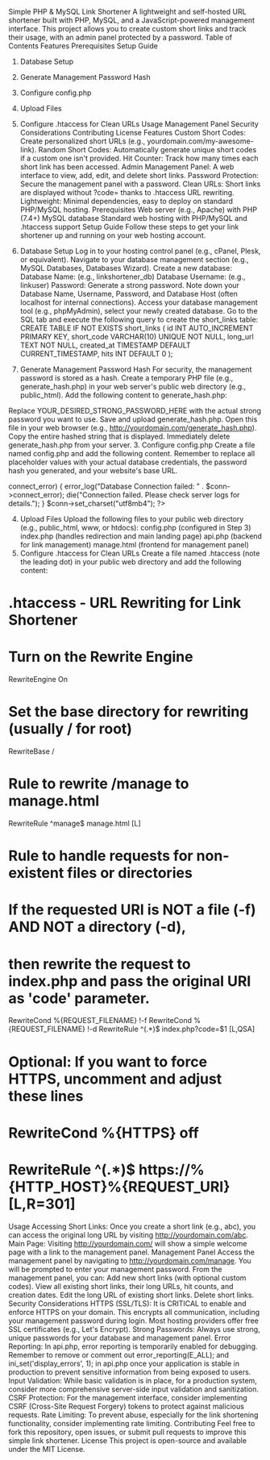 Simple PHP & MySQL Link Shortener
A lightweight and self-hosted URL shortener built with PHP, MySQL, and a JavaScript-powered management interface. This project allows you to create custom short links and track their usage, with an admin panel protected by a password.
Table of Contents
Features
Prerequisites
Setup Guide
1. Database Setup
2. Generate Management Password Hash
3. Configure config.php
4. Upload Files
5. Configure .htaccess for Clean URLs
Usage
Management Panel
Security Considerations
Contributing
License
Features
Custom Short Codes: Create personalized short URLs (e.g., yourdomain.com/my-awesome-link).
Random Short Codes: Automatically generate unique short codes if a custom one isn't provided.
Hit Counter: Track how many times each short link has been accessed.
Admin Management Panel: A web interface to view, add, edit, and delete short links.
Password Protection: Secure the management panel with a password.
Clean URLs: Short links are displayed without ?code= thanks to .htaccess URL rewriting.
Lightweight: Minimal dependencies, easy to deploy on standard PHP/MySQL hosting.
Prerequisites
Web server (e.g., Apache) with PHP (7.4+)
MySQL database
Standard web hosting with PHP/MySQL and .htaccess support
Setup Guide
Follow these steps to get your link shortener up and running on your web hosting account.
1. Database Setup
Log in to your hosting control panel (e.g., cPanel, Plesk, or equivalent).
Navigate to your database management section (e.g., MySQL Databases, Databases Wizard).
Create a new database:
Database Name: (e.g., linkshortener_db)
Database Username: (e.g., linkuser)
Password: Generate a strong password.
Note down your Database Name, Username, Password, and Database Host (often localhost for internal connections).
Access your database management tool (e.g., phpMyAdmin), select your newly created database.
Go to the SQL tab and execute the following query to create the short_links table:
CREATE TABLE IF NOT EXISTS short_links (
    id INT AUTO_INCREMENT PRIMARY KEY,
    short_code VARCHAR(10) UNIQUE NOT NULL,
    long_url TEXT NOT NULL,
    created_at TIMESTAMP DEFAULT CURRENT_TIMESTAMP,
    hits INT DEFAULT 0
);


2. Generate Management Password Hash
For security, the management password is stored as a hash.
Create a temporary PHP file (e.g., generate_hash.php) in your web server's public web directory (e.g., public_html).
Add the following content to generate_hash.php:
<?php
echo password_hash('YOUR_DESIRED_STRONG_PASSWORD_HERE', PASSWORD_DEFAULT);
?>

Replace YOUR_DESIRED_STRONG_PASSWORD_HERE with the actual strong password you want to use.
Save and upload generate_hash.php.
Open this file in your web browser (e.g., http://yourdomain.com/generate_hash.php).
Copy the entire hashed string that is displayed.
Immediately delete generate_hash.php from your server.
3. Configure config.php
Create a file named config.php and add the following content. Remember to replace all placeholder values with your actual database credentials, the password hash you generated, and your website's base URL.
<?php
// config.php - Database connection and management password configuration

// --- Database Configuration ---
define('DB_HOST', 'localhost'); // Database host (e.g., 'localhost' or a specific IP/hostname)
define('DB_USER', 'your_db_username'); // Your database username
define('DB_PASS', 'your_db_password'); // Your database password
define('DB_NAME', 'your_db_name');     // Your database name

// --- Management Password Hash Configuration ---
// PASTE YOUR GENERATED HASH HERE from Step 2
define('MANAGEMENT_PASSWORD_HASH', '$2y$10$YourGeneratedPasswordHashGoesHere');

// --- Base URL for Shortened Links ---
// IMPORTANT: Include trailing slash!
define('BASE_URL', 'http://yourdomain.com/');

// --- Establish Database Connection ---
$conn = new mysqli(DB_HOST, DB_USER, DB_PASS, DB_NAME);

// Check connection
if ($conn->connect_error) {
    error_log("Database Connection failed: " . $conn->connect_error);
    die("Connection failed. Please check server logs for details.");
}

$conn->set_charset("utf8mb4");
?>


4. Upload Files
Upload the following files to your public web directory (e.g., public_html, www, or htdocs):
config.php (configured in Step 3)
index.php (handles redirection and main landing page)
api.php (backend for link management)
manage.html (frontend for management panel)
5. Configure .htaccess for Clean URLs
Create a file named .htaccess (note the leading dot) in your public web directory and add the following content:
# .htaccess - URL Rewriting for Link Shortener

# Turn on the Rewrite Engine
RewriteEngine On

# Set the base directory for rewriting (usually / for root)
RewriteBase /

# Rule to rewrite /manage to manage.html
RewriteRule ^manage$ manage.html [L]

# Rule to handle requests for non-existent files or directories
# If the requested URI is NOT a file (-f) AND NOT a directory (-d),
# then rewrite the request to index.php and pass the original URI as 'code' parameter.
RewriteCond %{REQUEST_FILENAME} !-f
RewriteCond %{REQUEST_FILENAME} !-d
RewriteRule ^(.*)$ index.php?code=$1 [L,QSA]

# Optional: If you want to force HTTPS, uncomment and adjust these lines
# RewriteCond %{HTTPS} off
# RewriteRule ^(.*)$ https://%{HTTP_HOST}%{REQUEST_URI} [L,R=301]


Usage
Accessing Short Links: Once you create a short link (e.g., abc), you can access the original long URL by visiting http://yourdomain.com/abc.
Main Page: Visiting http://yourdomain.com/ will show a simple welcome page with a link to the management panel.
Management Panel
Access the management panel by navigating to http://yourdomain.com/manage. You will be prompted to enter your management password.
From the management panel, you can:
Add new short links (with optional custom codes).
View all existing short links, their long URLs, hit counts, and creation dates.
Edit the long URL of existing short links.
Delete short links.
Security Considerations
HTTPS (SSL/TLS): It is CRITICAL to enable and enforce HTTPS on your domain. This encrypts all communication, including your management password during login. Most hosting providers offer free SSL certificates (e.g., Let's Encrypt).
Strong Passwords: Always use strong, unique passwords for your database and management panel.
Error Reporting: In api.php, error reporting is temporarily enabled for debugging. Remember to remove or comment out error_reporting(E_ALL); and ini_set('display_errors', 1); in api.php once your application is stable in production to prevent sensitive information from being exposed to users.
Input Validation: While basic validation is in place, for a production system, consider more comprehensive server-side input validation and sanitization.
CSRF Protection: For the management interface, consider implementing CSRF (Cross-Site Request Forgery) tokens to protect against malicious requests.
Rate Limiting: To prevent abuse, especially for the link shortening functionality, consider implementing rate limiting.
Contributing
Feel free to fork this repository, open issues, or submit pull requests to improve this simple link shortener.
License
This project is open-source and available under the MIT License.

